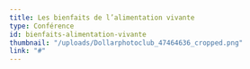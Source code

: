 ```yaml
---
title: Les bienfaits de l’alimentation vivante
type: Conférence
id: bienfaits-alimentation-vivante
thumbnail: "/uploads/Dollarphotoclub_47464636_cropped.png"
link: "#"
---
```

